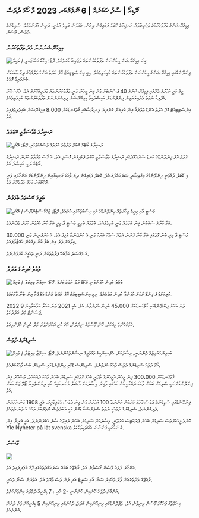 ## ރޭޑިއޯ \| ސާފު ޚަބަރެއް \| 6 ނޮވެމްބަރ 2023 ވާ ހޯމަ ދުވަސް

އިމިގްރޭޝަންގެ ތަފާތުކުރުމުގެ ތަޖުރިބާތައް. ރަޝިޔާގެ ކޭބަލް ފަޅައިގެން ދިއުން. ބުޅަލުން ބަލިވެ އުޅެނީ. ދަރިން އުފަންވުމެވެ. ސްވިޑެންގެ ދުވަސް. މޫސުން.

### އިމިގްރޭޝަނުންނާ މެދު ތަފާތުކުރުން

![ގިނަ އިމިގްރޭޝަން މީހުންނަށް ތަފާތުކުރުންތައް ތަޖުރިބާ ކުރެވެއެވެ. ފޮޓޯ: މިކްކޯ އަހުމަޖަރވީ / ވައިލް](https://images.cdn.yle.fi/image/upload/c_crop,h_2485,w_4419,x_0,y_114/ar_1.77777777777777777,c_fill,g_faces,h_675,w_1200/dpr_1.0/q_auto:eco/f_auto/fl_lossy/v1698074800/39-115894164df61298ec3e)

ފިންލޭންޑްގައި އިމިގްރޭޝަންގެ މީހުންނަށް ތަފާތުކުރުންތައް ކުރިމަތިވެއެވެ. މިއީ އިންސްޓިޓިއުޓް އޮފް ހެލްތު އެންޑް ވެލްފެއާގެ ދިރާސާއަކުން ބުނެފައިވާ ގޮތެވެ.

މީގެ ކުރީ އަހަރުގެ ތެރޭގައި އިމިގްރޭޝަންގެ 40 ޕަސެންޓަށް ވުރެ ގިނަ މީހުން ވަނީ ތަފާތުކުރުންތައް ތަޖުރިބާކޮށްފަ އެވެ. ޚާއްޞަކޮށް އެފްރިކާ ނުވަތަ މެދުއިރުމަތިން ފިންލޭންޑަށް އައިސްފައިވާ އިމިގްރޭޝަން ފިރިހެނުންނަށް ތަފާތުކުރުންތައް ކުރިމަތިވެއެވެ.

އިންސްޓިޓިއުޓް އޮފް ހެލްތު އެންޑް ވެލްފެއާ އިން ކުރިއަށް ގެންދިޔަ މި ދިރާސާގައި ގާތްގަނޑަކަށް 8،000 އިމިގްރޭޝަން ބައިވެރިވެފައިވެ އެވެ.

### ރަޝިޔާގެ މުވާސަލާތީ ކޭބަލެއް

![ރަޝިޔާގެ ބޯޓެއް ކޭބަލް މަރާމާތު ކުރުމުގެ މަސައްކަތުގައި. ފޮޓޯ: އޭއޯޕީ](https://images.cdn.yle.fi/image/upload/c_crop,h_3283,w_5838,x_0,y_380/ar_1.77777777777777777,c_fill,g_faces,h_675,w_1200/dpr_1.0/q_auto:eco/f_auto/fl_lossy/v1699268142/39-11962776548c5acae94c)

ގަލްފް އޮފް ފިންލޭންޑްގެ ކަނޑު ސަރަހައްދުގައި ރަޝިޔާގެ މުވާސަލާތީ ކޭބަލް ފަޅައިގެން ގޮސްފި އެވެ. އެ ގޯސް މަރާމާތު ކުރަން ރަޝިޔާގެ ބޯޓެއް ވަނީ އައިސްފަ އެވެ.

މި ކޭބަލް ދުއްވަނީ ފިންލޭންޑްގެ އިގްތިސާދީ ސަރަހައްދުގަ އެވެ. ކޭބަލް ފަޅައިގެން ދިޔަ ވާހަކަ ރަޝިޔާއިން ފިންލޭންޑަށް އަންގާފައި ވަނީ އޮކްޓޯބަރު މަހުގެ މެދުތެރޭގަ އެވެ.

### ބަލީގެ ކޭސްތައް ބުޅަލުން

![މުސްޓީ އާއި މިރީގެ ފިހާރަތައް ފިންލޭންޑްގެ އެކި ހިސާބުތަކުގައި ހުރެއެވެ. ފޮޓޯ: ޖައްކޯ ސްޓެންރޫސް / އޭއޯޕީ](https://images.cdn.yle.fi/image/upload/c_crop,h_2746,w_4883,x_0,y_452/ar_1.7777777777777777,c_fill,g_faces,h_675,w_1200/dpr_1.0/q_auto:eco/f_auto/fl_lossy/v1699194714/39-11960056547a6fe024cd)

ބުޅާ ކާނާގެ ސަބަބުން ގިނަ ބުޅަލެއް ވަނީ ބަލިވެފައެވެ. ބުޅާތައް ބަލިވީ މުސްޓީ ޖާ މިރީ ބުޅާ ކާނާ ކެއުމުން ކަމަށް ވެދާނެއެވެ.

މުސްޓީ ޖާ މިރީ ބުނާ ގޮތުގައި ބުޅާ ކާނާ ގަންނަ އެތައް ސަތޭކަ ބަޔަކު ވަނީ އެ ކުންފުންޏާ ގުޅިފަ އެވެ. އެ ކުންފުނިން ވަނީ 30،000 ކިލޯއަށް ވުރެ ގިނަ ބުޅާ ކާނާ ވިއްކުން ހުއްޓާލާފައެވެ.

އެ މައްސަލަ ކަމާބެހޭ ފަރާތްތަކުން ދަނީ ތަހުގީގު ކުރަމުންނެވެ.

### ތުއްތު ކުދިންގެ އަދަދު

![ތުއްތު ކުދިން އުފަންވަނީ ރެކޯޑް މަދު އަދަދަކަށެވެ. ފޮޓޯ: ސިލްޖާ ވިއިޓަލާ / ވައިލް](https://images.cdn.yle.fi/image/upload/c_crop,h_2812,w_5000,x_0,y_233/ar_1.777777777777777,c_fill,g_faces,h_675,w_1200/dpr_1.0/q_auto:eco/f_auto/fl_lossy/v1697805617/39-1189261653274b0907f5)

ކުރިއަށްވުރެ ފިންލޭންޑަށް އުފަންވާ ކުދިން މަދުވެއެވެ. މިއީ އިންސްޓިޓިއުޓް އޮފް ހެލްތު އެންޑް ވެލްފެއާ އިން ބުނާ ވާހަކައެވެ.

2022 ވަނަ އަހަރު ފިންލޭންޑްގައި ގާތްގަނޑަކަށް 45،000 ކުދިން އުފަންވާނެ އެވެ. އެއީ 2021 ވަނަ އަހަރާ އަޅާބަލާއިރު 9 ޕަސެންޓް މަދު އަދަދެކެވެ.

ހަމައެހެންމެ މިއަހަރު، ހޫނު މޫސުމުގެ ނިޔަލަށް، އޭގެ ކުރީ އަހަރަށްވުރެ މަދު ކުދިން އުފަންވިއެވެ.

### ސްވިޑެންގެ ދުވަސް

![ބައިލިންގުއަލިޒަމް ފެންނަނީ، މިސާލަކަށް، ހެލްސިންކީގެ މަގުމަތީގެ ނިޝާންތަކުންނެވެ. ފޮޓޯ: ސިލްޖާ ވިއިޓަލާ / ވައިލް](https://images.cdn.yle.fi/image/upload/c_crop,h_2813,w_5000,x_0,y_0/ar_1.7777777777777777,c_fill,g_faces,h_675,w_1200/dpr_1.0/q_auto:eco/f_auto/fl_lossy/v1615970514/39-7850546051bda715b05)

ހޯމަ ދުވަހު ސްވިޑެންގެ ދުވަސް ފާހަގަ ކުރެވުނެވެ. ސްވިޑެންސް ޑޭގައި ފިންލޭންޑްގައި ސްވިޑެން ބަސް ފާހަގަކުރެއެވެ.

ގާތްގަނޑަކަށް 300،000 ފިން މީހުން އެމީހުންގެ މާދަރީ ބަހުގެ ގޮތުގައި ސްވިޑެން ބަހުން ވާހަކަ ދައްކައެވެ. މަޝްހޫރު ގިނަ ފިންލޭންޑުންނަކީ ސްވިޑެން ބަހުން ވާހަކަ ދައްކާ މީހުން ކަމުގައި ވާއިރު، މިސާލަކަށް މާޝަލް މެނަރހައިމް އާއި ލިޔުންތެރިޔާ ޓޯވޭ ޖަންސަން އެވެ.

ފިންލޭންޑްގައި ސްވިޑެންގެ ދުވަސް ފާހަގަ ކުރަމުން އަންނަތާ 100 އަހަރަށް ވުރެ ގިނަ ދުވަސް ވެފައިވާއިރު، އެއީ 1908 ވަނަ އަހަރުން ފެށިގެންނެވެ. ސްވިޑެންގެ ދުވަހަކީ ނުވަތަ ސްވެންސްކާ ޑަގޭން އަކީ އަބަދުވެސް ނޮވެމްބަރު މަހުގެ ހަ ވަނަ ދުވަހެވެ.

ކޮންމެ މީހަކަށްވެސް ސްވިޑެން ބަހުން ޕްރެކްޓިސް ކުރެވޭނީ، މިސާލަކަށް ސްވިޑެން ބަހުން ޔައިލްގެ ސާފު ޚަބަރުންނެވެ. އެއީ އަރީނާ އިން Yle Nyheter på lät svenska ގެ ނަމުގައި ފެންނާނެ އެއްޗެހިތަކެކެވެ.

### މޫސުން

![](https://images.cdn.yle.fi/image/upload/c_crop,h_1080,w_1919,x_0,y_0/ar_1.77777777777777777,c_fill,g_faces,h_675,w_1200/dpr_1.0/q_auto:eco/f_auto/fl_lossy/v1699290254/39-119671665491c7602c1a)

އަންގާރަ ދުވަހު މޫސުން ގޯސްވާނެ އެވެ. ރާއްޖޭގެ ބައެއް ސަރަހައްދުތަކުގައި ފޮގް އުފެދިފައިވެ އެވެ.

ރާއްޖޭގެ މެދުތެރެއަށް ވާރޭ ވެހޭއިރު ސްނޯ އާއި ސްލީޓް އަދި ފެން ވެސް ވާރޭވެ އެވެ. އުތުރުން ސްނޯ ވެހެނީ.

އަންގާރަ ދުވަހު ހޫނުމިން ހުންނާނީ -2 އާއި +7 ޑިގްރީއާ ދެމެދުގެ މިންވަރަކަށެވެ.

މި ހަފްތާގެ ފަހުކޮޅު މޫސުން ފިނިވާނެ އެވެ. ލެޕްލޭންޑްގައި ފިނިހޫނުމިން ގަދަވެ، ދެކުނުގައި ފިނިހޫނުމިން 5 ޑިގްރީއަށް ވުރެ ދަށަށް ގެންދެއެވެ.